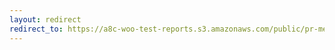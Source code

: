 ```yaml
---
layout: redirect
redirect_to: https://a8c-woo-test-reports.s3.amazonaws.com/public/pr-merge/39249/e2e/index.html
---
```

